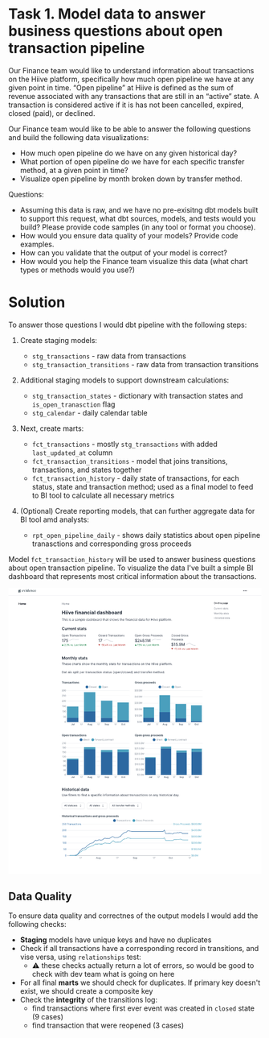 # Task 1. Model data to answer business questions about open transaction pipeline

Our Finance team would like to understand information about transactions on the Hiive platform,
specifically how much open pipeline we have at any given point in time. “Open pipeline” at Hiive
is defined as the sum of revenue associated with any transactions that are still in an “active”
state. A transaction is considered active if it is has not been cancelled, expired, closed (paid), or
declined.

Our Finance team would like to be able to answer the following questions and build the following
data visualizations:
- How much open pipeline do we have on any given historical day?
- What portion of open pipeline do we have for each specific transfer method, at a given
point in time?
- Visualize open pipeline by month broken down by transfer method.

Questions:
- Assuming this data is raw, and we have no pre-exisitng dbt models built to support this
request, what dbt sources, models, and tests would you build? Please provide code
samples (in any tool or format you choose).
- How would you ensure data quality of your models? Provide code examples.
- How can you validate that the output of your model is correct?
- How would you help the Finance team visualize this data (what chart types or methods
would you use?)

# Solution

To answer those questions I would dbt pipeline with the following steps:

1. Create staging models:
    - `stg_transactions` - raw data from transactions
    - `stg_transaction_transitions` - raw data from transaction transitions

1. Additional staging models to support downstream calculations:
    - `stg_transaction_states` - dictionary with transaction states and `is_open_tranasction` flag
    - `stg_calendar` - daily calendar table

1. Next, create marts:
    - `fct_transactions` - mostly `stg_transactions` with added `last_updated_at` column
    - `fct_transaction_transitions` - model that joins transitions, transactions, and states together
    - `fct_transaction_history` - daily state of transactions, for each status, state and transaction method; used as a final model to feed to BI tool to calculate all necessary metrics

1. (Optional) Create reporting models, that can further aggregate data for BI tool amd analysts:
    - `rpt_open_pipeline_daily` - shows daily statistics about open pipeline tranasctions and corresponding gross proceeds

Model `fct_transaction_history` will be used to answer business questions about open transaction pipeline. To visualize the data I've built a simple BI dashboard that represents most critical information about the transactions.

![Dashboard](img/dashboard.png)

## Data Quality

To ensure data quality and correctnes of the output models I would add the following checks:

- **Staging** models have unique keys and have no duplicates
- Check if all transactions have a corresponding record in transitions, and vise versa, using `relationships` test:
    - ⚠️ these checks actually return a lot of errors, so would be good to check with dev team what is going on here
- For all final **marts** we should check for duplicates. If primary key doesn't exist, we should create a composite key
- Check the **integrity** of the transitions log:
    - find transactions where first ever event was created in `closed` state (9 cases)
    - find transaction that were reopened (3 cases)
